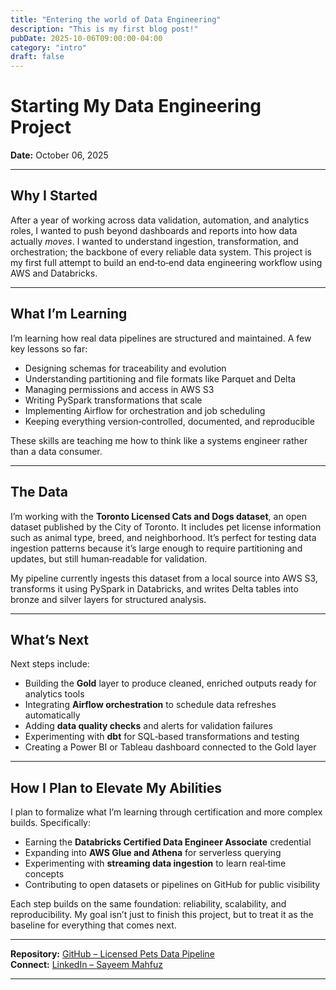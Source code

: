 ```yaml
---
title: "Entering the world of Data Engineering"
description: "This is my first blog post!"
pubDate: 2025-10-06T09:00:00-04:00
category: "intro"
draft: false
---
```


# Starting My Data Engineering Project

**Date:** October 06, 2025

---

## Why I Started

After a year of working across data validation, automation, and analytics roles, I wanted to push beyond dashboards and reports into how data actually *moves*. I wanted to understand ingestion, transformation, and orchestration; the backbone of every reliable data system. This project is my first full attempt to build an end‑to‑end data engineering workflow using AWS and Databricks.

---

## What I’m Learning

I’m learning how real data pipelines are structured and maintained. A few key lessons so far:

- Designing schemas for traceability and evolution  
- Understanding partitioning and file formats like Parquet and Delta  
- Managing permissions and access in AWS S3  
- Writing PySpark transformations that scale  
- Implementing Airflow for orchestration and job scheduling  
- Keeping everything version‑controlled, documented, and reproducible  

These skills are teaching me how to think like a systems engineer rather than a data consumer.

---

## The Data

I’m working with the **Toronto Licensed Cats and Dogs dataset**, an open dataset published by the City of Toronto. It includes pet license information such as animal type, breed, and neighborhood. It’s perfect for testing data ingestion patterns because it’s large enough to require partitioning and updates, but still human‑readable for validation.

My pipeline currently ingests this dataset from a local source into AWS S3, transforms it using PySpark in Databricks, and writes Delta tables into bronze and silver layers for structured analysis.

---

## What’s Next

Next steps include:

- Building the **Gold** layer to produce cleaned, enriched outputs ready for analytics tools  
- Integrating **Airflow orchestration** to schedule data refreshes automatically  
- Adding **data quality checks** and alerts for validation failures  
- Experimenting with **dbt** for SQL‑based transformations and testing  
- Creating a Power BI or Tableau dashboard connected to the Gold layer  

---

## How I Plan to Elevate My Abilities

I plan to formalize what I’m learning through certification and more complex builds. Specifically:

- Earning the **Databricks Certified Data Engineer Associate** credential  
- Expanding into **AWS Glue and Athena** for serverless querying  
- Experimenting with **streaming data ingestion** to learn real‑time concepts  
- Contributing to open datasets or pipelines on GitHub for public visibility  

Each step builds on the same foundation: reliability, scalability, and reproducibility. My goal isn’t just to finish this project, but to treat it as the baseline for everything that comes next.

---

**Repository:** [GitHub – Licensed Pets Data Pipeline](https://github.com/sayeemmahfuz)  
**Connect:** [LinkedIn – Sayeem Mahfuz](https://linkedin.com/in/sayeem-mahfuz)


---
  <br>
    <br>
      <br>


